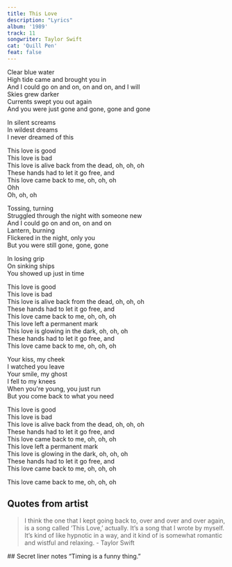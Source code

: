 ```yaml
---
title: This Love
description: "Lyrics"
album: '1989'
track: 11
songwriter: Taylor Swift
cat: 'Quill Pen'
feat: false
---
```

<p className="verse-one">
Clear blue water <br />
High tide came and brought you in <br />
And I could go on and on, on and on, and I will <br />
Skies grew darker <br />
Currents swept you out again <br />
And you were just gone and gone, gone and gone <br />
</p>
<p className="pre-chorus">
In silent screams <br />
In wildest dreams <br />
I never dreamed of this <br />
</p>
<p className="chorus">
This love is good <br />
This love is bad <br />
This love is alive back from the dead, oh, oh, oh <br />
These hands had to let it go free, and <br />
This love came back to me, oh, oh, oh <br />
Ohh <br />
Oh, oh, oh <br />
</p>
<p className="verse-two">
Tossing, turning <br />
Struggled through the night with someone new <br />
And I could go on and on, on and on <br />
Lantern, burning <br />
Flickered in the night, only you <br />
But you were still gone, gone, gone <br />
</p>
<p className="pre-chorus">
In losing grip <br />
On sinking ships <br />
You showed up just in time <br />
</p>
<p className="chorus">
This love is good <br />
This love is bad <br />
This love is alive back from the dead, oh, oh, oh <br />
These hands had to let it go free, and <br />
This love came back to me, oh, oh, oh <br />
This love left a permanent mark <br />
This love is glowing in the dark, oh, oh, oh <br />
These hands had to let it go free, and <br />
This love came back to me, oh, oh, oh <br />
</p>
<p className="bridge">
Your kiss, my cheek <br />
I watched you leave <br />
Your smile, my ghost <br />
I fell to my knees <br />
When you're young, you just run <br />
But you come back to what you need <br />
</p>
<p className="chorus">
This love is good <br />
This love is bad <br />
This love is alive back from the dead, oh, oh, oh  <br />
These hands had to let it go free, and <br />
This love came back to me, oh, oh, oh <br />
This love left a permanent mark <br />
This love is glowing in the dark, oh, oh, oh <br />
These hands had to let it go free, and <br />
This love came back to me, oh, oh, oh <br />
</p>
<p className="post-chorus">
This love came back to me, oh, oh, oh <br />
</p>




## Quotes from artist
<blockquote>
I think the one that I kept going back to, over and over and over again, is a song called ‘This Love,’ actually. It’s a song that I wrote by myself. It’s kind of like hypnotic in a way, and it kind of is somewhat romantic and wistful and relaxing. - Taylor Swift
</blockquote>
## Secret liner notes
“Timing is a funny thing.”